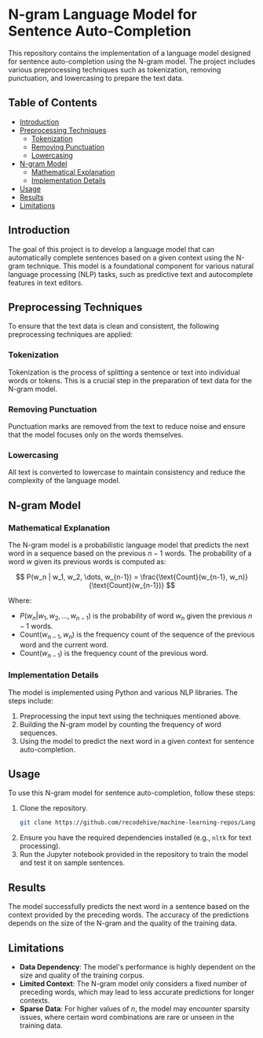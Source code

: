 # N-gram Language Model for Sentence Auto-Completion

This repository contains the implementation of a language model designed for sentence auto-completion using the N-gram model. The project includes various preprocessing techniques such as tokenization, removing punctuation, and lowercasing to prepare the text data.

## Table of Contents
- [Introduction](#introduction)
- [Preprocessing Techniques](#preprocessing-techniques)
  - [Tokenization](#tokenization)
  - [Removing Punctuation](#removing-punctuation)
  - [Lowercasing](#lowercasing)
- [N-gram Model](#n-gram-model)
  - [Mathematical Explanation](#mathematical-explanation)
  - [Implementation Details](#implementation-details)
- [Usage](#usage)
- [Results](#results)
- [Limitations](#limitations)

## Introduction

The goal of this project is to develop a language model that can automatically complete sentences based on a given context using the N-gram technique. This model is a foundational component for various natural language processing (NLP) tasks, such as predictive text and autocomplete features in text editors.

## Preprocessing Techniques

To ensure that the text data is clean and consistent, the following preprocessing techniques are applied:

### Tokenization

Tokenization is the process of splitting a sentence or text into individual words or tokens. This is a crucial step in the preparation of text data for the N-gram model.

### Removing Punctuation

Punctuation marks are removed from the text to reduce noise and ensure that the model focuses only on the words themselves.

### Lowercasing

All text is converted to lowercase to maintain consistency and reduce the complexity of the language model.

## N-gram Model

### Mathematical Explanation

The N-gram model is a probabilistic language model that predicts the next word in a sequence based on the previous $n-1$ words. The probability of a word $w$ given its previous words is computed as:

$$
P(w_n | w_1, w_2, \dots, w_{n-1}) = \frac{\text{Count}(w_{n-1}, w_n)}{\text{Count}(w_{n-1})}
$$

Where:
- $P(w_n | w_1, w_2, \dots, w_{n-1})$ is the probability of word $w_n$ given the previous $n-1$ words.
- $\text{Count}(w_{n-1}, w_n)$ is the frequency count of the sequence of the previous word and the current word.
- $\text{Count}(w_{n-1})$ is the frequency count of the previous word.

### Implementation Details

The model is implemented using Python and various NLP libraries. The steps include:
1. Preprocessing the input text using the techniques mentioned above.
2. Building the N-gram model by counting the frequency of word sequences.
3. Using the model to predict the next word in a given context for sentence auto-completion.

## Usage

To use this N-gram model for sentence auto-completion, follow these steps:

1. Clone the repository.
   ```bash
   git clone https://github.com/recodehive/machine-learning-repos/Language model Using N-Gram.git
   
2. Ensure you have the required dependencies installed (e.g., `nltk` for text processing).
3. Run the Jupyter notebook provided in the repository to train the model and test it on sample sentences.

## Results

The model successfully predicts the next word in a sentence based on the context provided by the preceding words. The accuracy of the predictions depends on the size of the N-gram and the quality of the training data.

## Limitations

- **Data Dependency**: The model's performance is highly dependent on the size and quality of the training corpus.
- **Limited Context**: The N-gram model only considers a fixed number of preceding words, which may lead to less accurate predictions for longer contexts.
- **Sparse Data**: For higher values of $n$, the model may encounter sparsity issues, where certain word combinations are rare or unseen in the training data.
